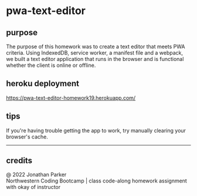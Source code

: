 # pwa-text-editor

## purpose  
The purpose of this homework was to create a text editor that meets PWA criteria. Using IndexedDB, service worker, a manifest file and a webpack, we built a text editor application that runs in the browser and is functional whether the client is online or offline.  

## heroku deployment  

https://pwa-text-editor-homework19.herokuapp.com/

## tips
If you're having trouble getting the app to work, try manually clearing your browser's cache.


---
## credits
@ 2022 Jonathan Parker  
Northwestern Coding Bootcamp | class code-along homework assignment with okay of instructor